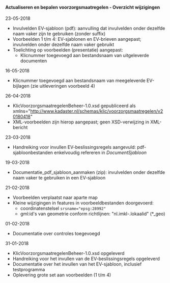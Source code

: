 ﻿#### Actualiseren en bepalen voorzorgsmaatregelen - Overzicht wijzigingen

23-05-2018
* Invulvelden EV-sjabloon (pdf): aanvulling dat invulvelden onder dezelfde naam vaker zijn te gebruiken (zonder suffix)
* Voorbeelden 1 t/m 4: EV-sjablonen en EV-brieven aangepast; invulvelden onder dezelfde naam vaker gebruikt
* Toelichting op voorbeelden (presentatie) aangepast:
  - Klicnummer toegevoegd aan bestandsnaam van uitgeleverde documenten

16-05-2018
* Klicnummer toegevoegd aan bestandsnaam van meegeleverde EV-bijlagen (zie uitleveringen voorbeeld 4)

26-04-2018
* KlicVoorzorgsmaatregelenBeheer-1.0.xsd gepubliceerd als xmlns="http://www.kadaster.nl/schemas/klic/voorzorgsmaatregelen/v20180418"
* XML-voorbeelden zijn hierop aangepast; geen XSD-verwijzing in XML-bericht

23-03-2018
* Handreiking voor invullen EV-beslissingsregels aangevuld: pdf-sjabloonbestanden enkelvoudig refereren in _DocumentSjabloon_

19-03-2018
* Documentatie_pdf_sjabloon_aanmaken (zip): invulvelden onder dezelfde naam vaker te gebruiken in een EV-sjabloon

21-02-2018
* Voorbeelden verplaatst naar aparte map
* Kleine wijzigingen in features in voorbeeldbestanden doorgevoerd:
  * coordinatenstelsel `srsname="epsg:28992"`
  * gml:id's van geometrie conform richtlijnen: "nl.imkl-<bronhoudercode>.lokaalid" (*_geo)

01-02-2018
* Documentatie over controles toegevoegd

31-01-2018
* KlicVoorzorgsmaatregelenBeheer-1.0.xsd opgeleverd
* Handreiking voor het invullen van de EV-beslissingsregels opgeleverd
* Documentatie over het invullen van het EV-sjabloon, inclusief testprogramma
* Oplevering grote set aan voorbeelden (1 t/m 4)
